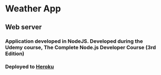 # Weather App

## Web server

### Application developed in NodeJS. Developed during the Udemy course, The Complete Node.js Developer Course (3rd Edition)

### Deployed to [Heroku](https://weather-application-razm.herokuapp.com/)
